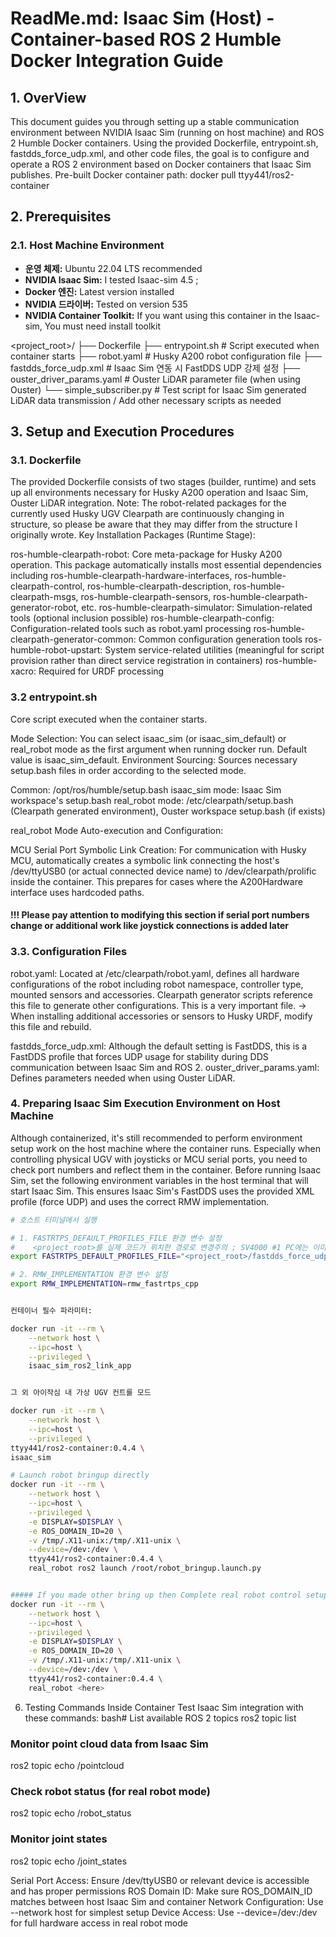 # ReadMe.md: Isaac Sim (Host) - Container-based ROS 2 Humble Docker Integration Guide

## 1. OverView

This document guides you through setting up a stable communication environment between NVIDIA Isaac Sim (running on host machine) and ROS 2 Humble Docker containers. Using the provided Dockerfile, entrypoint.sh, fastdds_force_udp.xml, and other code files, the goal is to configure and operate a ROS 2 environment based on Docker containers that Isaac Sim publishes.
Pre-built Docker container path: docker pull ttyy441/ros2-container

## 2. Prerequisites

### 2.1. Host Machine Environment

- **운영 체제:** Ubuntu 22.04 LTS recommended
- **NVIDIA Isaac Sim:** I tested Isaac-sim 4.5 ;
- **Docker 엔진:** Latest version installed
- **NVIDIA 드라이버:** Tested on version 535
- **NVIDIA Container Toolkit:** If you want using this container in the Isaac-sim, You must need install toolkit 

<project_root>/
├── Dockerfile
├── entrypoint.sh            # Script executed when container starts
├── robot.yaml               # Husky A200 robot configuration file 
├── fastdds_force_udp.xml    # Isaac Sim 연동 시 FastDDS UDP 강제 설정
├── ouster_driver_params.yaml # Ouster LiDAR parameter file (when using Ouster)
└── simple_subscriber.py     # Test script for Isaac Sim generated LiDAR data transmission / Add other necessary scripts as needed


## 3. Setup and Execution Procedures

### 3.1. Dockerfile
The provided Dockerfile consists of two stages (builder, runtime) and sets up all environments necessary for Husky A200 operation and Isaac Sim, Ouster LiDAR integration.
Note: The robot-related packages for the currently used Husky UGV Clearpath are continuously changing in structure, so please be aware that they may differ from the structure I originally wrote.
Key Installation Packages (Runtime Stage):

ros-humble-clearpath-robot: Core meta-package for Husky A200 operation. This package automatically installs most essential dependencies including ros-humble-clearpath-hardware-interfaces, ros-humble-clearpath-control, ros-humble-clearpath-description, ros-humble-clearpath-msgs, ros-humble-clearpath-sensors, ros-humble-clearpath-generator-robot, etc.
ros-humble-clearpath-simulator: Simulation-related tools (optional inclusion possible)
ros-humble-clearpath-config: Configuration-related tools such as robot.yaml processing
ros-humble-clearpath-generator-common: Common configuration generation tools
ros-humble-robot-upstart: System service-related utilities (meaningful for script provision rather than direct service registration in containers)
ros-humble-xacro: Required for URDF processing

### 3.2 entrypoint.sh
Core script executed when the container starts.

Mode Selection: You can select isaac_sim (or isaac_sim_default) or real_robot mode as the first argument when running docker run. Default value is isaac_sim_default.
Environment Sourcing: Sources necessary setup.bash files in order according to the selected mode.

Common: /opt/ros/humble/setup.bash
isaac_sim mode: Isaac Sim workspace's setup.bash
real_robot mode: /etc/clearpath/setup.bash (Clearpath generated environment), Ouster workspace setup.bash (if exists)

real_robot Mode Auto-execution and Configuration:

MCU Serial Port Symbolic Link Creation: For communication with Husky MCU, automatically creates a symbolic link connecting the host's /dev/ttyUSB0 (or actual connected device name) to /dev/clearpath/prolific inside the container. This prepares for cases where the A200Hardware interface uses hardcoded paths.

#### !!! Please pay attention to modifying this section if serial port numbers change or additional work like joystick connections is added later


### 3.3. Configuration Files

robot.yaml: Located at /etc/clearpath/robot.yaml, defines all hardware configurations of the robot including robot namespace, controller type, mounted sensors and accessories. Clearpath generator scripts reference this file to generate other configurations. This is a very important file. → When installing additional accessories or sensors to Husky URDF, modify this file and rebuild.

fastdds_force_udp.xml: Although the default setting is FastDDS, this is a FastDDS profile that forces UDP usage for stability during DDS communication between Isaac Sim and ROS 2.
ouster_driver_params.yaml: Defines parameters needed when using Ouster LiDAR.



### 4. Preparing Isaac Sim Execution Environment on Host Machine

Although containerized, it's still recommended to perform environment setup work on the host machine where the container runs.
Especially when controlling physical UGV with joysticks or MCU serial ports, you need to check port numbers and reflect them in the container.
Before running Isaac Sim, set the following environment variables in the host terminal that will start Isaac Sim. This ensures Isaac Sim's FastDDS uses the provided XML profile (force UDP) and uses the correct RMW implementation.

```bash
# 호스트 터미널에서 실행

# 1. FASTRTPS_DEFAULT_PROFILES_FILE 환경 변수 설정
#    <project_root>를 실제 코드가 위치한 경로로 변경주의 ; SV4000 #1 PC에는 이미 설정해둠
export FASTRTPS_DEFAULT_PROFILES_FILE="<project_root>/fastdds_force_udp.xml"

# 2. RMW_IMPLEMENTATION 환경 변수 설정
export RMW_IMPLEMENTATION=rmw_fastrtps_cpp


컨테이너 필수 파라미터:

docker run -it --rm \
    --network host \
    --ipc=host \
    --privileged \
    isaac_sim_ros2_link_app


그 외 아이작심 내 가상 UGV 컨트롤 모드

docker run -it --rm \
    --network host \
    --ipc=host \
    --privileged \
ttyy441/ros2-container:0.4.4 \
isaac_sim

# Launch robot bringup directly
docker run -it --rm \
    --network host \
    --ipc=host \
    --privileged \
    -e DISPLAY=$DISPLAY \
    -e ROS_DOMAIN_ID=20 \
    -v /tmp/.X11-unix:/tmp/.X11-unix \
    --device=/dev:/dev \
    ttyy441/ros2-container:0.4.4 \
    real_robot ros2 launch /root/robot_bringup.launch.py


##### If you made other bring up then Complete real robot control setup
docker run -it --rm \
    --network host \
    --ipc=host \
    --privileged \
    -e DISPLAY=$DISPLAY \
    -e ROS_DOMAIN_ID=20 \
    -v /tmp/.X11-unix:/tmp/.X11-unix \
    --device=/dev:/dev \
    ttyy441/ros2-container:0.4.4 \
    real_robot <here>
```

6. Testing Commands Inside Container
Test Isaac Sim integration with these commands:
bash# List available ROS 2 topics
ros2 topic list

### Monitor point cloud data from Isaac Sim
ros2 topic echo /pointcloud

### Check robot status (for real robot mode)
ros2 topic echo /robot_status

### Monitor joint states
ros2 topic echo /joint_states

Serial Port Access: Ensure /dev/ttyUSB0 or relevant device is accessible and has proper permissions
ROS Domain ID: Make sure ROS_DOMAIN_ID matches between host Isaac Sim and container
Network Configuration: Use --network host for simplest setup
Device Access: Use --device=/dev:/dev for full hardware access in real robot mode